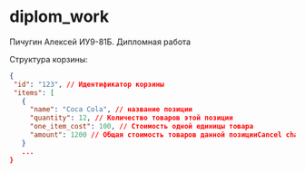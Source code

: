 # diplom_work
Пичугин Алексей ИУ9-81Б. Дипломная работа 


Структура корзины:
```json
{
 "id": "123", // Идентификатор корзины
 "items": [
   {
     "name": "Coca Cola", // название позиции
     "quantity": 12, // Количество товаров этой позиции
     "one_item_cost": 100, // Стоимость одной единицы товара
     "amount": 1200 // Общая стоимость товаров данной позицииCancel changes
   }
   ...
}
```
